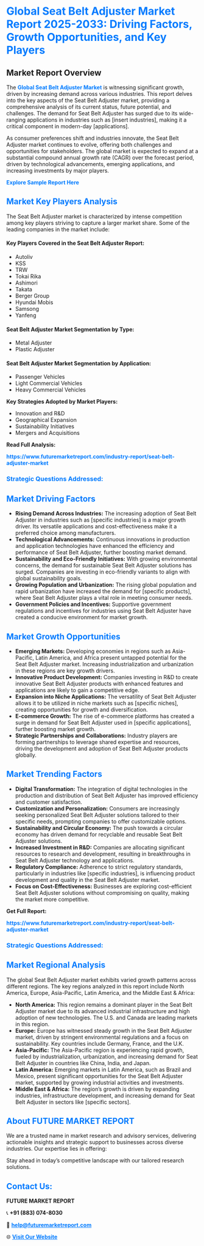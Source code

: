 <h1 style="color: #007BFF;">Global Seat Belt Adjuster Market Report 2025-2033: Driving Factors, Growth Opportunities, and Key Players</h1>

<section id="overview">
<h2>Market Report Overview</h2>
<p>The <a href="https://www.futuremarketreport.com/industry-report/seat-belt-adjuster-market" style="color: #007BFF; text-decoration: none;"><strong>Global Seat Belt Adjuster Market</strong></a> is witnessing significant growth, driven by increasing demand across various industries. This report delves into the key aspects of the Seat Belt Adjuster market, providing a comprehensive analysis of its current status, future potential, and challenges. The demand for Seat Belt Adjuster has surged due to its wide-ranging applications in industries such as [insert industries], making it a critical component in modern-day [applications].</p>
<p>As consumer preferences shift and industries innovate, the Seat Belt Adjuster market continues to evolve, offering both challenges and opportunities for stakeholders. The global market is expected to expand at a substantial compound annual growth rate (CAGR) over the forecast period, driven by technological advancements, emerging applications, and increasing investments by major players.</p>
</section>

<section id="overview">
<p><a href="https://www.futuremarketreport.com/request-sample/reportId=89743" style="color: #007BFF; text-decoration: none;"><strong>Explore Sample Report Here</strong></a></p>
</section>

<section id="key-players">
<h2 style="color: #007BFF;">Market Key Players Analysis</h2>
<p>The Seat Belt Adjuster market is characterized by intense competition among key players striving to capture a larger market share. Some of the leading companies in the market include:</p>
<h4>Key Players Covered in the Seat Belt Adjuster Report:</h4>
<ul><li>Autoliv</li><li>KSS</li><li>TRW</li><li>Tokai Rika</li><li>Ashimori</li><li>Takata</li><li>Berger Group</li><li>Hyundai Mobis</li><li>Samsong</li><li>Yanfeng</li></ul>
<h4>Seat Belt Adjuster Market Segmentation by Type:</h4>
<ul><li>Metal Adjuster</li><li>Plastic Adjuster</li></ul>

<h4>Seat Belt Adjuster Market Segmentation by Application:</h4>
<ul><li>Passenger Vehicles</li><li>Light Commercial Vehicles</li><li>Heavy Commercial Vehicles</li></ul>
<p><strong>Key Strategies Adopted by Market Players:</strong></p>
<ul>
<li>Innovation and R&D</li>
<li>Geographical Expansion</li>
<li>Sustainability Initiatives</li>
<li>Mergers and Acquisitions</li>
</ul>
</section>

<section>
<p><strong>Read Full Analysis: </strong></p><a href="https://www.futuremarketreport.com/industry-report/seat-belt-adjuster-market" style="color: #007BFF; text-decoration: none;"><strong>https://www.futuremarketreport.com/industry-report/seat-belt-adjuster-market</strong></a>
<h3 style="color: #007BFF;">Strategic Questions Addressed:</h3>
</section>

<section id="driving-factors">
<h2 style="color: #007BFF;">Market Driving Factors</h2>
<ul>
<li><strong>Rising Demand Across Industries:</strong> The increasing adoption of Seat Belt Adjuster in industries such as [specific industries] is a major growth driver. Its versatile applications and cost-effectiveness make it a preferred choice among manufacturers.</li>
<li><strong>Technological Advancements:</strong> Continuous innovations in production and application technologies have enhanced the efficiency and performance of Seat Belt Adjuster, further boosting market demand.</li>
<li><strong>Sustainability and Eco-Friendly Initiatives:</strong> With growing environmental concerns, the demand for sustainable Seat Belt Adjuster solutions has surged. Companies are investing in eco-friendly variants to align with global sustainability goals.</li>
<li><strong>Growing Population and Urbanization:</strong> The rising global population and rapid urbanization have increased the demand for [specific products], where Seat Belt Adjuster plays a vital role in meeting consumer needs.</li>
<li><strong>Government Policies and Incentives:</strong> Supportive government regulations and incentives for industries using Seat Belt Adjuster have created a conducive environment for market growth.</li>
</ul>
</section>

<section id="growth-opportunities">
<h2 style="color: #007BFF;">Market Growth Opportunities</h2>
<ul>
<li><strong>Emerging Markets:</strong> Developing economies in regions such as Asia-Pacific, Latin America, and Africa present untapped potential for the Seat Belt Adjuster market. Increasing industrialization and urbanization in these regions are key growth drivers.</li>
<li><strong>Innovative Product Development:</strong> Companies investing in R&D to create innovative Seat Belt Adjuster products with enhanced features and applications are likely to gain a competitive edge.</li>
<li><strong>Expansion into Niche Applications:</strong> The versatility of Seat Belt Adjuster allows it to be utilized in niche markets such as [specific niches], creating opportunities for growth and diversification.</li>
<li><strong>E-commerce Growth:</strong> The rise of e-commerce platforms has created a surge in demand for Seat Belt Adjuster used in [specific applications], further boosting market growth.</li>
<li><strong>Strategic Partnerships and Collaborations:</strong> Industry players are forming partnerships to leverage shared expertise and resources, driving the development and adoption of Seat Belt Adjuster products globally.</li>
</ul>
</section>

<section id="trending-factors">
<h2 style="color: #007BFF;">Market Trending Factors</h2>
<ul>
<li><strong>Digital Transformation:</strong> The integration of digital technologies in the production and distribution of Seat Belt Adjuster has improved efficiency and customer satisfaction.</li>
<li><strong>Customization and Personalization:</strong> Consumers are increasingly seeking personalized Seat Belt Adjuster solutions tailored to their specific needs, prompting companies to offer customizable options.</li>
<li><strong>Sustainability and Circular Economy:</strong> The push towards a circular economy has driven demand for recyclable and reusable Seat Belt Adjuster solutions.</li>
<li><strong>Increased Investment in R&D:</strong> Companies are allocating significant resources to research and development, resulting in breakthroughs in Seat Belt Adjuster technology and applications.</li>
<li><strong>Regulatory Compliance:</strong> Adherence to strict regulatory standards, particularly in industries like [specific industries], is influencing product development and quality in the Seat Belt Adjuster market.</li>
<li><strong>Focus on Cost-Effectiveness:</strong> Businesses are exploring cost-efficient Seat Belt Adjuster solutions without compromising on quality, making the market more competitive.</li>
</ul>
</section>

<section>
<p><strong>Get Full Report: </strong></p><a href="https://www.futuremarketreport.com/industry-report/seat-belt-adjuster-market" style="color: #007BFF; text-decoration: none;"><strong>https://www.futuremarketreport.com/industry-report/seat-belt-adjuster-market</strong></a>
<h3 style="color: #007BFF;">Strategic Questions Addressed:</h3>
</section>


<section id="regional-analysis">
<h2 style="color: #007BFF;">Market Regional Analysis</h2>
<p>The global Seat Belt Adjuster market exhibits varied growth patterns across different regions. The key regions analyzed in this report include North America, Europe, Asia-Pacific, Latin America, and the Middle East & Africa:</p>
<ul>
<li><strong>North America:</strong> This region remains a dominant player in the Seat Belt Adjuster market due to its advanced industrial infrastructure and high adoption of new technologies. The U.S. and Canada are leading markets in this region.</li>
<li><strong>Europe:</strong> Europe has witnessed steady growth in the Seat Belt Adjuster market, driven by stringent environmental regulations and a focus on sustainability. Key countries include Germany, France, and the U.K.</li>
<li><strong>Asia-Pacific:</strong> The Asia-Pacific region is experiencing rapid growth, fueled by industrialization, urbanization, and increasing demand for Seat Belt Adjuster in countries like China, India, and Japan.</li>
<li><strong>Latin America:</strong> Emerging markets in Latin America, such as Brazil and Mexico, present significant opportunities for the Seat Belt Adjuster market, supported by growing industrial activities and investments.</li>
<li><strong>Middle East & Africa:</strong> The region’s growth is driven by expanding industries, infrastructure development, and increasing demand for Seat Belt Adjuster in sectors like [specific sectors].</li>
</ul>
</section>

<footer>
<h2 style="color: #007BFF;">About FUTURE MARKET REPORT</h2>
<p>We are a trusted name in market research and advisory services, delivering actionable insights and strategic support to businesses across diverse industries. Our expertise lies in offering:</p>

<p>Stay ahead in today’s competitive landscape with our tailored research solutions.</p>

<h2 style="color: #007BFF;">Contact Us:</h2>
<p><strong>FUTURE MARKET REPORT</strong></p>
<p>📞 <strong>+91 (883) 074-8030</strong></p>
<p>📧 <strong><a href="mailto:help@futuremarketreport.com" style="color: #007BFF;">help@futuremarketreport.com</a></strong></p>
<p>🌐 <strong><a href="https://www.futuremarketreport.com/" style="color: #007BFF;">Visit Our Website</a></strong></p>
</footer>